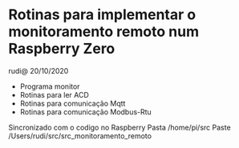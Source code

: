# Rotinas para implementar o monitoramento remoto num Raspberry Zero

rudi@ 20/10/2020
 
- Programa monitor
- Rotinas para ler ACD
- Rotinas para comunicação Mqtt
- Rotinas para comunicação Modbus-Rtu

Sincronizado com o codigo no Raspberry
Pasta /home/pi/src
Paste /Users/rudi/src/src_monitoramento_remoto 
